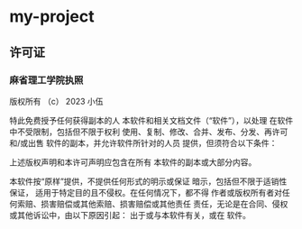 # my-project

## 许可证

### 麻省理工学院执照

版权所有 （c） 2023 小伍

特此免费授予任何获得副本的人
本软件和相关文档文件（“软件”），以处理
在软件中不受限制，包括但不限于权利
使用、复制、修改、合并、发布、分发、再许可和/或出售
软件的副本，并允许软件所针对的人员
提供，但须符合以下条件：

上述版权声明和本许可声明应包含在所有
本软件的副本或大部分内容。

本软件按“原样”提供，不提供任何形式的明示或保证
暗示，包括但不限于适销性保证，
适用于特定目的且不侵权。在任何情况下，都不得
作者或版权所有者对任何索赔、损害赔偿或其他索赔、损害赔偿或其他责任
责任，无论是在合同、侵权或其他诉讼中，由以下原因引起：
出于或与本软件有关，或在
软件。
